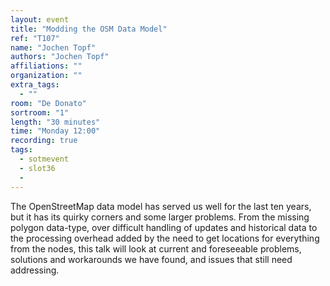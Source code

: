 ```yaml
---
layout: event
title: "Modding the OSM Data Model"
ref: "T107"
name: "Jochen Topf"
authors: "Jochen Topf"
affiliations: ""
organization: ""
extra_tags:
  - ""
room: "De Donato"
sortroom: "1"
length: "30 minutes"
time: "Monday 12:00"
recording: true
tags:
  - sotmevent
  - slot36
  - 
---
```

The OpenStreetMap data model has served us well for the
last ten years, but it has its quirky corners and some larger problems.
From the missing polygon data-type, over difficult handling of updates
and historical data to the processing overhead added by the need to get
locations for everything from the nodes, this talk will look at current
and foreseeable problems, solutions and workarounds we have found, and
issues that still need addressing.